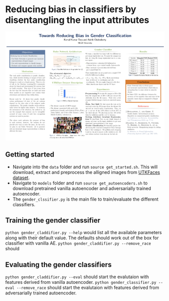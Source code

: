 # Reducing bias in classifiers by disentangling the input attributes

![Alt text](overview.png?raw=true "Title")

Getting started
-------------
- Navigate into the `data` folder and run `source get_started.sh`. This will download, extract and preprocess the alligned images from [UTKFaces dataset][1].
- Navigate to `models` folder and run `source get_autoencoders.sh` to download pretrained vanilla autoencoder and adversarially trained autoencoder.
- The `gender_clssifier.py` is the main file to train/evaluate the different classifiers.

Training the gender classifier
-------------
`python gender_claddifier.py --help` would list all the available parameters along with their default value. The defaults should work out of the box for classifier with vanilla AE. `python gender_claddifier.py --remove_race` should 


Evaluating the gender classifiers
-------------
`python gender_claddifier.py --eval` should start the evalutaion with features derived from vanilla autoencoder. `python gender_classifier.py --eval --remove_race` should start the evalutaion with features derived from adversarially trained autoencoder.

[1]:https://susanqq.github.io/UTKFace/

